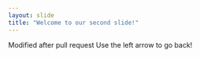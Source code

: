 ```yaml
---
layout: slide
title: "Welcome to our second slide!"
---
```

Modified after pull request
Use the left arrow to go back!
